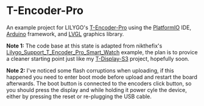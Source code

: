 # T-Encoder-Pro
An example project for LILYGO's [T-Encoder-Pro](https://www.lilygo.cc/products/t-encoder-plus) using the [PlatformIO](https://platformio.org) IDE, [Arduino](https://www.arduino.cc/) framework, and [LVGL](https://lvgl.io/) graphics library.

**Note 1:** The code base at this state is adapted from nikthefix's [Lilygo_Support_T_Encoder_Pro_Smart_Watch](https://github.com/nikthefix/Lilygo_Support_T_Encoder_Pro_Smart_Watch) example, the plan is to provice a cleaner starting point just like my [T-Display-S3](https://github.com/KamranAghlami/T-Display-S3) project, hopefully soon.

**Note 2:** I've noticed some flash corruptions when uploading, if this happened you need to enter boot mode before upload and restart the board afterwards. The boot button is connected to the encoders click button, so you should press the display and while holding it power cyle the device, either by pressing the reset or re-plugging the USB cable.